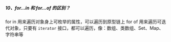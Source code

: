 ##### 10、for...in 和 for...of 的区别？
for in 用来遍历对象身上可枚举的属性，可以遍历到原型链上
for of 用来遍历可迭代对象，只要有 `iterator` 接口，都可以遍历，像：数组、类数组、Set、Map、字符串等